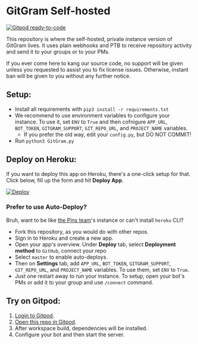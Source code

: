 # GitGram Self-hosted
[![Gitpod ready-to-code](https://img.shields.io/badge/Gitpod-ready--to--code-blue?logo=gitpod)](https://gitpod.io/#https://github.com/pokurt/GitGram)

This repository is where the self-hosted, private instance version of GitGram lives. It uses plain webhooks and PTB to receive repository
activity and send it to your groups or to your PMs.

If you ever come here to kang our source code, no support will be given unless you requested to assist you to fix license
issues. Otherwise, instant ban will be given to you without any further notice.

## Setup:
- Install all requirements with `pip3 install -r requirements.txt`
- We recommend to use environment variables to configure your instance. To use it, set `ENV` to `True` and
then cofnigure `APP_URL`, `BOT_TOKEN`, `GITGRAM_SUPPORT`, `GIT_REPO_URL`, and `PROJECT_NAME` variables.
    - If you prefer the old way, edit your `config.py`, but DO NOT COMMIT!
- Run `python3 GitGram.py`

## Deploy on Heroku:
If you want to deploy this app on Heroku, there's a one-click setup for that. Click below, fill up the form and hit **Deploy App**.

[![Deploy](https://www.herokucdn.com/deploy/button.svg)](https://heroku.com/deploy?template=https://github.com/pokurt/GitGram)

### Prefer to use Auto-Deploy?
Bruh, want to be like [the Pins team](https://t.me/Sammy-XD_GitGramBot)'s instance or can't install `heroku` CLI?

- Fork this repository, as you would do with other repos.
- Sign in to Heroku and create a new app.
- Open your app's overview. Under **Deploy** tab, select **Deployment method** to `GitHub`, connect your repo
- Select `master` to enable auto-deploys.
- Then on **Settings** tab, add `APP_URL`, `BOT_TOKEN`, `GITGRAM_SUPPORT`, `GIT_REPO_URL`, and `PROJECT_NAME` variables. To use them, set `ENV` to `True`.
- Just one restart away to run your instance. To setup, open your bot's PMs or add it to your group and use `/connect` command.

## Try on Gitpod:
1. [Login to Gitpod](https://gitpod.io/login).
2. [Open this repo in Gitpod](https://gitpod.io/#github.com/pokurt/GitGram).
3. After workspace build, dependencies will be installed.
4. Configure your bot and then start the server.
